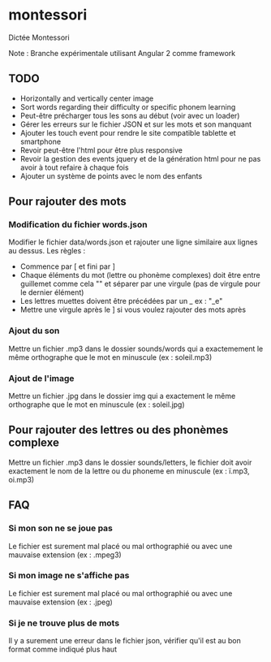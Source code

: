 # montessori
Dictée Montessori

Note : Branche expérimentale utilisant Angular 2 comme framework

## TODO

* Horizontally and vertically center image
* Sort words regarding their difficulty or specific phonem learning
* Peut-être précharger tous les sons au début (voir avec un loader)
* Gérer les erreurs sur le fichier JSON et sur les mots et son manquant
* Ajouter les touch event pour rendre le site compatible tablette et smartphone
* Revoir peut-être l'html pour être plus responsive
* Revoir la gestion des events jquery et de la génération html pour ne pas avoir à tout refaire à chaque fois
* Ajouter un système de points avec le nom des enfants

## Pour rajouter des mots

### Modification du fichier words.json

Modifier le fichier data/words.json et rajouter une ligne similaire aux lignes au dessus.
Les règles : 
* Commence par [ et fini par ]
* Chaque éléments du mot (lettre ou phonème complexes) doit être entre guillemet comme cela "" et séparer par une virgule (pas de virgule pour le dernier élément)
* Les lettres muettes doivent être précédées par un _ ex : "_e"
* Mettre une virgule après le ] si vous voulez rajouter des mots après

### Ajout du son

Mettre un fichier .mp3 dans le dossier sounds/words qui a exactemement le même orthographe que le mot en minuscule (ex : soleil.mp3)

### Ajout de l'image

Mettre un fichier .jpg dans le dossier img qui a exactement le même orthographe que le mot en minuscule (ex : soleil.jpg)

## Pour rajouter des lettres ou des phonèmes complexe

Mettre un fichier .mp3 dans le dossier sounds/letters, le fichier doit avoir exactement le nom de la lettre ou du phoneme en minuscule (ex : ï.mp3, oi.mp3)

## FAQ

### Si mon son ne se joue pas

Le fichier est surement mal placé ou mal orthographié ou avec une mauvaise extension (ex : .mpeg3)

### Si mon image ne s'affiche pas

Le fichier est surement mal placé ou mal orthographié ou avec une mauvaise extension (ex : .jpeg)

### Si je ne trouve plus de mots

Il y a surement une erreur dans le fichier json, vérifier qu'il est au bon format comme indiqué plus haut